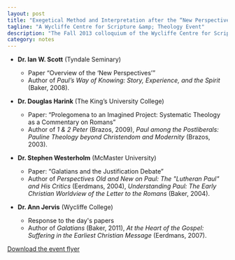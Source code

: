 ```yaml
---
layout: post
title: "Exegetical Method and Interpretation after the “New Perspectives”"
tagline: "A Wycliffe Centre for Scripture &amp; Theology Event"
description: "The Fall 2013 colloquium of the Wycliffe Centre for Scripture &amp; Theology."
category: notes
---
```


* **Dr. Ian W. Scott** (Tyndale Seminary)
	- Paper “Overview of the ‘New Perspectives’”
	- Author of *Paul’s Way of Knowing: Story, Experience, and the Spirit* (Baker, 2008).

* **Dr. Douglas Harink** (The King’s University College)
	- Paper: “Prolegomena to an Imagined Project: Systematic Theology as a Commentary on Romans”
	- Author of *1 & 2 Peter* (Brazos, 2009), *Paul among the Postliberals: Pauline Theology beyond Christendom and Modernity* (Brazos, 2003).

* **Dr. Stephen Westerholm** (McMaster University)
	- Paper: “Galatians and the Justification Debate”
	- Author of *Perspectives Old and New on Paul: The "Lutheran Paul" and His Critics* (Eerdmans, 2004), *Understanding Paul: The Early Christian Worldview of the Letter to the Romans* (Baker, 2004).

* **Dr. Ann Jervis** (Wycliffe College)
	- Response to the day's papers
	- Author of *Galatians* (Baker, 2011), *At the Heart of the Gospel: Suffering in the Earliest Christian Message* (Eerdmans, 2007).

<div markdown="0"><a href="/images/pdf/WCST-2013-Fall.pdf" class="btn">Download the event flyer</a></div>
